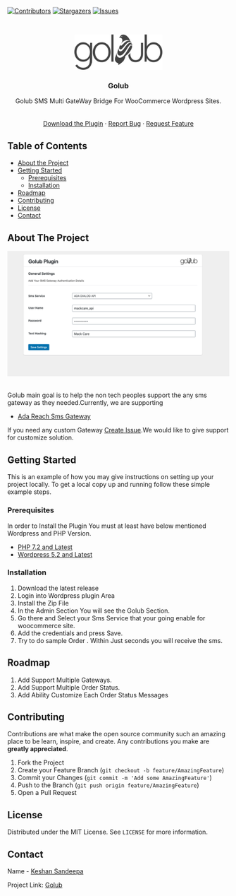 
<!-- PROJECT SHIELDS -->
<!--
*** I'm using markdown "reference style" links for readability.
*** Reference links are enclosed in brackets [ ] instead of parentheses ( ).
*** See the bottom of this document for the declaration of the reference variables
*** for contributors-url, forks-url, etc. This is an optional, concise syntax you may use.
*** https://www.markdownguide.org/basic-syntax/#reference-style-links
-->
[![Contributors][contributors-shield]][contributors-url]
[![Stargazers][stars-shield]][stars-url]
[![Issues][issues-shield]][issues-url]


<!-- PROJECT LOGO -->
<br />
<p align="center">
  <a href="https://github.com/othneildrew/Best-README-Template">
    <img src="assets/golubdark.png" alt="Logo" width="200" height="80">
  </a>

  <h3 align="center">Golub</h3>

  <p align="center">
      Golub SMS Multi GateWay Bridge For WooCommerce Wordpress Sites.
    <br />
    <br />
    <br />
    <a href="https://github.com/keshansandeepa/golub-wp">Download the Plugin</a>
    ·
    <a href="https://github.com/keshansandeepa/golub-wp/issues">Report Bug</a>
    ·
    <a href="https://github.com/keshansandeepa/golub-wp/issues">Request Feature</a>
  </p>
</p>



<!-- TABLE OF CONTENTS -->
## Table of Contents

* [About the Project](#about-the-project)
* [Getting Started](#getting-started)
  * [Prerequisites](#prerequisites)
  * [Installation](#installation)
* [Roadmap](#roadmap)
* [Contributing](#contributing)
* [License](#license)
* [Contact](#contact)



<!-- ABOUT THE PROJECT -->
## About The Project

[![Product Name Screen Shot][product-screenshot]](https://github.com/keshansandeepa/golub-wp)
<br />
<br />

Golub main goal is to help the non tech peoples support the any sms gateway as they needed.Currently, we are supporting
* [Ada Reach Sms Gateway](https://ada-asia.com/reach/)

If you need any custom Gateway <a href="https://github.com/keshansandeepa/golub-wp/issues">Create Issue</a>.We would like to give support for customize solution.

<!-- GETTING STARTED -->
## Getting Started

This is an example of how you may give instructions on setting up your project locally.
To get a local copy up and running follow these simple example steps.

### Prerequisites
In order to Install the Plugin You must at least have below mentioned Wordpress and PHP Version.
* [PHP 7.2 and Latest](https://ada-asia.com/reach/)
* [Wordpress 5.2 and Latest](https://ada-asia.com/reach/)

### Installation

1. Download the latest release
2. Login into Wordpress plugin Area
3. Install the Zip File
4. In the Admin Section You will see the Golub Section.
5. Go there and Select your Sms Service that your going enable for woocommerce site.
6. Add the credentials and press Save.
7. Try to do sample Order . Within Just seconds you will receive the sms. 


<!-- ROADMAP -->
## Roadmap

1. Add Support Multiple Gateways.
2. Add Support Multiple Order Status.
3. Add Ability Customize Each Order Status Messages

<!-- CONTRIBUTING -->
## Contributing

Contributions are what make the open source community such an amazing place to be learn, inspire, and create. Any contributions you make are **greatly appreciated**.

1. Fork the Project
2. Create your Feature Branch (`git checkout -b feature/AmazingFeature`)
3. Commit your Changes (`git commit -m 'Add some AmazingFeature'`)
4. Push to the Branch (`git push origin feature/AmazingFeature`)
5. Open a Pull Request



<!-- LICENSE -->
## License

Distributed under the MIT License. See `LICENSE` for more information.



<!-- CONTACT -->
## Contact

Name - [Keshan Sandeepa](https://twitter.com/KeshanSandeepa2)

Project Link: [Golub](https://github.com/keshansandeepa/golub-wp)




<!-- MARKDOWN LINKS & IMAGES -->
<!-- https://www.markdownguide.org/basic-syntax/#reference-style-links -->
[contributors-shield]: https://img.shields.io/github/contributors/keshansandeepa/golub-wp?style=flat-square
[contributors-url]: https://github.com/keshansandeepa/golub-wp/graphs/contributors
[forks-shield]: https://img.shields.io/github/forks/keshansandeepa/golub-wp?style=flat-square
[forks-url]: https://github.com/keshansandeepa/golub-wp/network/members
[stars-shield]: https://img.shields.io/github/stars/keshansandeepa/golub-wp?style=flat-square
[stars-url]: https://github.com/keshansandeepa/golub-wp/stargazers
[issues-shield]: https://img.shields.io/github/issues/keshansandeepa/golub-wp?style=flat-square
[issues-url]: https://github.com/keshansandeepa/golub-wp/issues
[product-screenshot]: assets/GolubPlugin.png
